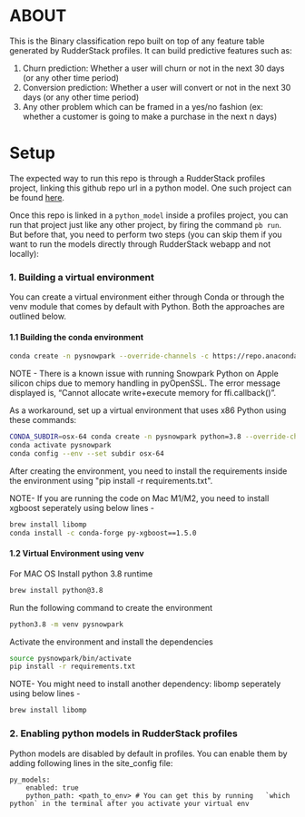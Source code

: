 # ABOUT

This is the Binary classification repo built on top of any feature table generated by RudderStack profiles. It can build predictive features such as:
1. Churn prediction: Whether a user will churn or not in the next 30 days (or any other time period)
2. Conversion prediction: Whether a user will convert or not in the next 30 days (or any other time period)
3. Any other problem which can be framed in a yes/no fashion (ex: whether a customer is going to make a purchase in the next n days)

# Setup 
The expected way to run this repo is through a RudderStack profiles project, linking this github repo url in a python model. One such project can be found [here](https://github.com/rudderlabs/rudderstack-profiles-shopify-churn.git).

Once this repo is linked in a `python_model` inside a profiles project, you can run that project just like any other project, by firing the command `pb run`. But before that, you need to perform two steps (you can skip them if you want to run the models directly through RudderStack webapp and not locally):

### 1. Building a virtual environment

You can create a virtual environment either through Conda or through the venv module that comes by default with Python. Both the approaches are outlined below. 

#### 1.1 Building the conda environment

```bash
conda create -n pysnowpark --override-channels -c https://repo.anaconda.com/pkgs/snowflake python=3.8
```

NOTE - There is a known issue with running Snowpark Python on Apple silicon chips due to memory handling in pyOpenSSL. The error message displayed is, “Cannot allocate write+execute memory for ffi.callback()”.

As a workaround, set up a virtual environment that uses x86 Python using these commands:
```bash
CONDA_SUBDIR=osx-64 conda create -n pysnowpark python=3.8 --override-channels -c https://repo.anaconda.com/pkgs/snowflake
conda activate pysnowpark
conda config --env --set subdir osx-64
```
After creating the environment, you need to install the requirements inside the environment using "pip install -r requirements.txt".

NOTE- If you are running the code on Mac M1/M2, you need to install xgboost seperately using below lines -
```bash
brew install libomp
conda install -c conda-forge py-xgboost==1.5.0
```

#### 1.2 Virtual Environment using venv

For MAC OS
Install python 3.8 runtime 

```bash
brew install python@3.8
```
Run the following command to create the environment 
```bash
python3.8 -m venv pysnowpark 
```

Activate the environment and install the dependencies
```bash
source pysnowpark/bin/activate
pip install -r requirements.txt
```

NOTE- You might need to install another dependency: libomp seperately using below lines -
```bash
brew install libomp
```


### 2. Enabling python models in RudderStack profiles

Python models are disabled by default in profiles. You can enable them by adding following lines in the site_config file:
```
py_models:
    enabled: true
    python_path: <path_to_env> # You can get this by running   `which python` in the terminal after you activate your virtual env
```

